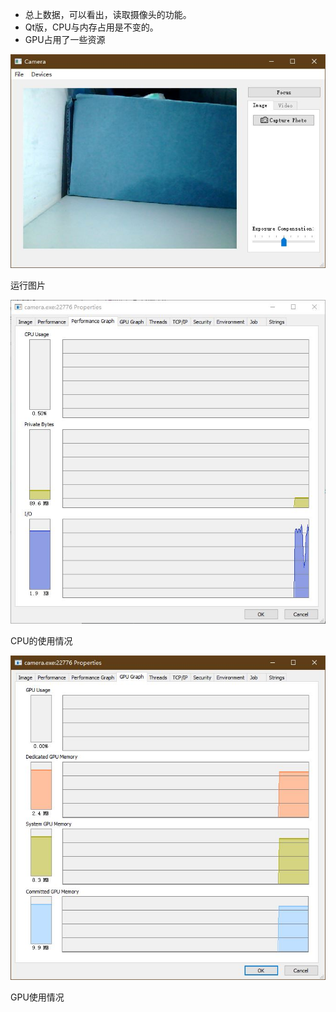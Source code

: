 
- 总上数据，可以看出，读取摄像头的功能。
- Qt版，CPU与内存占用是不变的。
- GPU占用了一些资源

![Image](运行图片.jpg)

运行图片

![Image](https://github.com/zhanglongtumi/CameraQt/blob/master/CPU使用情况.JPG)

CPU的使用情况

![Image](GPU使用情况.jpg)

GPU使用情况

